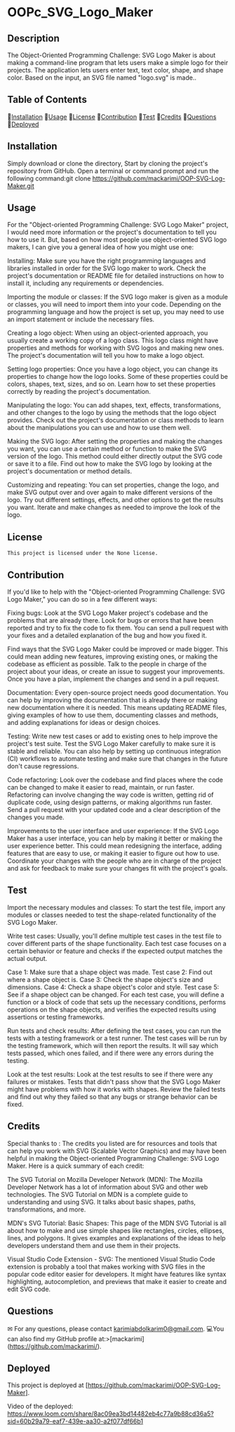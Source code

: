 # OOPc_SVG_Logo_Maker

## Description

The Object-Oriented Programming Challenge: SVG Logo Maker is about making a command-line program that lets users make a simple logo for their projects. The application lets users enter text, text color, shape, and shape color. Based on the input, an SVG file named "logo.svg" is made..

## Table of Contents

💠[Installation](#installation)
💠[Usage](#usage)
💠[License](#license)
💠[Contribution](#contribution)
💠[Test](#test)
💠[Credits](#credits)
💠[Questions](#questions)
💠[Deployed](#deployed)

## Installation

Simply download or clone the directory, Start by cloning the project's repository from GitHub. Open a terminal or command prompt and run the following command:git clone https://github.com/mackarimi/OOP-SVG-Log-Maker.git

## Usage

For the "Object-oriented Programming Challenge: SVG Logo Maker" project, I would need more information or the project's documentation to tell you how to use it. But, based on how most people use object-oriented SVG logo makers, I can give you a general idea of how you might use one:

Installing: Make sure you have the right programming languages and libraries installed in order for the SVG logo maker to work. Check the project's documentation or README file for detailed instructions on how to install it, including any requirements or dependencies.

Importing the module or classes: If the SVG logo maker is given as a module or classes, you will need to import them into your code. Depending on the programming language and how the project is set up, you may need to use an import statement or include the necessary files.

Creating a logo object: When using an object-oriented approach, you usually create a working copy of a logo class. This logo class might have properties and methods for working with SVG logos and making new ones. The project's documentation will tell you how to make a logo object.

Setting logo properties: Once you have a logo object, you can change its properties to change how the logo looks. Some of these properties could be colors, shapes, text, sizes, and so on. Learn how to set these properties correctly by reading the project's documentation.

Manipulating the logo: You can add shapes, text, effects, transformations, and other changes to the logo by using the methods that the logo object provides. Check out the project's documentation or class methods to learn about the manipulations you can use and how to use them well.

Making the SVG logo: After setting the properties and making the changes you want, you can use a certain method or function to make the SVG version of the logo. This method could either directly output the SVG code or save it to a file. Find out how to make the SVG logo by looking at the project's documentation or method details.

Customizing and repeating: You can set properties, change the logo, and make SVG output over and over again to make different versions of the logo. Try out different settings, effects, and other options to get the results you want. Iterate and make changes as needed to improve the look of the logo.

## License

    This project is licensed under the None license.

## Contribution

If you'd like to help with the "Object-oriented Programming Challenge: SVG Logo Maker," you can do so in a few different ways:

Fixing bugs: Look at the SVG Logo Maker project's codebase and the problems that are already there. Look for bugs or errors that have been reported and try to fix the code to fix them. You can send a pull request with your fixes and a detailed explanation of the bug and how you fixed it.

Find ways that the SVG Logo Maker could be improved or made bigger. This could mean adding new features, improving existing ones, or making the codebase as efficient as possible. Talk to the people in charge of the project about your ideas, or create an issue to suggest your improvements. Once you have a plan, implement the changes and send in a pull request.

Documentation: Every open-source project needs good documentation. You can help by improving the documentation that is already there or making new documentation where it is needed. This means updating README files, giving examples of how to use them, documenting classes and methods, and adding explanations for ideas or design choices.

Testing: Write new test cases or add to existing ones to help improve the project's test suite. Test the SVG Logo Maker carefully to make sure it is stable and reliable. You can also help by setting up continuous integration (CI) workflows to automate testing and make sure that changes in the future don't cause regressions.

Code refactoring: Look over the codebase and find places where the code can be changed to make it easier to read, maintain, or run faster. Refactoring can involve changing the way code is written, getting rid of duplicate code, using design patterns, or making algorithms run faster. Send a pull request with your updated code and a clear description of the changes you made.

Improvements to the user interface and user experience: If the SVG Logo Maker has a user interface, you can help by making it better or making the user experience better. This could mean redesigning the interface, adding features that are easy to use, or making it easier to figure out how to use. Coordinate your changes with the people who are in charge of the project and ask for feedback to make sure your changes fit with the project's goals.

## Test

Import the necessary modules and classes: To start the test file, import any modules or classes needed to test the shape-related functionality of the SVG Logo Maker.

Write test cases: Usually, you'll define multiple test cases in the test file to cover different parts of the shape functionality. Each test case focuses on a certain behavior or feature and checks if the expected output matches the actual output.

Case 1: Make sure that a shape object was made.
Test case 2: Find out where a shape object is.
Case 3: Check the shape object's size and dimensions.
Case 4: Check a shape object's color and style.
Test case 5: See if a shape object can be changed.
For each test case, you will define a function or a block of code that sets up the necessary conditions, performs operations on the shape objects, and verifies the expected results using assertions or testing frameworks.

Run tests and check results: After defining the test cases, you can run the tests with a testing framework or a test runner. The test cases will be run by the testing framework, which will then report the results. It will say which tests passed, which ones failed, and if there were any errors during the testing.

Look at the test results: Look at the test results to see if there were any failures or mistakes. Tests that didn't pass show that the SVG Logo Maker might have problems with how it works with shapes. Review the failed tests and find out why they failed so that any bugs or strange behavior can be fixed.

## Credits

Special thanks to :
The credits you listed are for resources and tools that can help you work with SVG (Scalable Vector Graphics) and may have been helpful in making the Object-oriented Programming Challenge: SVG Logo Maker. Here is a quick summary of each credit:

The SVG Tutorial on Mozilla Developer Network (MDN): The Mozilla Developer Network has a lot of information about SVG and other web technologies. The SVG Tutorial on MDN is a complete guide to understanding and using SVG. It talks about basic shapes, paths, transformations, and more.

MDN's SVG Tutorial: Basic Shapes: This page of the MDN SVG Tutorial is all about how to make and use simple shapes like rectangles, circles, ellipses, lines, and polygons. It gives examples and explanations of the ideas to help developers understand them and use them in their projects.

Visual Studio Code Extension - SVG: The mentioned Visual Studio Code extension is probably a tool that makes working with SVG files in the popular code editor easier for developers. It might have features like syntax highlighting, autocompletion, and previews that make it easier to create and edit SVG code.

## Questions

✉ For any questions, please contact karimiabdolkarim0@gmail.com.
💻You can also find my GitHub profile at:>[mackarimi] (https://github.com/mackarimi/).

## Deployed

This project is deployed at [https://github.com/mackarimi/OOP-SVG-Log-Maker].

Video of the deployed: https://www.loom.com/share/8ac09ea3bd14482eb4c77a9b88cd36a5?sid=60b29a79-eaf7-439e-aa30-a2f077df66b1
